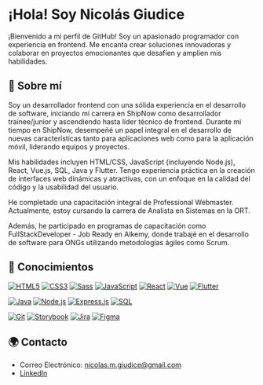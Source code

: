 # ¡Hola! Soy Nicolás Giudice

¡Bienvenido a mi perfil de GitHub! Soy un apasionado programador con experiencia en frontend. Me encanta crear soluciones innovadoras y colaborar en proyectos emocionantes que desafíen y amplíen mis habilidades.

## 🤖 Sobre mí

Soy un desarrollador frontend con una sólida experiencia en el desarrollo de software, iniciando mi carrera en ShipNow como desarrollador trainee/junior y ascendiendo hasta líder técnico de frontend. Durante mi tiempo en ShipNow, desempeñé un papel integral en el desarrollo de nuevas características tanto para aplicaciones web como para la aplicación móvil, liderando equipos y proyectos.

Mis habilidades incluyen HTML/CSS, JavaScript (incluyendo Node.js), React, Vue.js, SQL, Java y Flutter. Tengo experiencia práctica en la creación de interfaces web dinámicas y atractivas, con un enfoque en la calidad del código y la usabilidad del usuario.

He completado una capacitación integral de Professional Webmaster. Actualmente, estoy cursando la carrera de Analista en Sistemas en la ORT.

Además, he participado en programas de capacitación como FullStackDeveloper - Job Ready en Alkemy, donde trabajé en el desarrollo de software para ONGs utilizando metodologías ágiles como Scrum.

## 🚀 Conocimientos

[![HTML5](https://img.shields.io/badge/-HTML5-E34F26?style=for-the-badge&logo=html5&logoColor=white)](https://developer.mozilla.org/en-US/docs/Web/HTML)
[![CSS3](https://img.shields.io/badge/-CSS3-1572B6?style=for-the-badge&logo=css3&logoColor=white)](https://developer.mozilla.org/en-US/docs/Web/CSS)
[![Sass](https://img.shields.io/badge/-Sass-CC6699?style=for-the-badge&logo=sass&logoColor=white)](https://sass-lang.com/)
[![JavaScript](https://img.shields.io/badge/-JavaScript-F7DF1E?style=for-the-badge&logo=javascript&logoColor=black)](https://developer.mozilla.org/en-US/docs/Web/JavaScript)
[![React](https://img.shields.io/badge/-React-61DAFB?style=for-the-badge&logo=react&logoColor=white)](https://reactjs.org/)
[![Vue](https://img.shields.io/badge/-Vue.js-4FC08D?style=for-the-badge&logo=vue.js&logoColor=white)](https://vuejs.org/)
[![Flutter](https://img.shields.io/badge/-Flutter-02569B?style=for-the-badge&logo=flutter&logoColor=white)](https://flutter.dev/)

[![Java](https://img.shields.io/badge/-Java-007396?style=for-the-badge&logo=java&logoColor=white)](https://www.java.com/)
[![Node.js](https://img.shields.io/badge/-Node.js-339933?style=for-the-badge&logo=node.js&logoColor=white)](https://nodejs.org/)
[![Express.js](https://img.shields.io/badge/-Express.js-000000?style=for-the-badge&logo=express&logoColor=white)](https://expressjs.com/)
[![SQL](https://img.shields.io/badge/-SQL-4479A1?style=for-the-badge&logo=postgresql&logoColor=white)](https://www.postgresql.org/)

[![Git](https://img.shields.io/badge/-Git-F05032?style=for-the-badge&logo=git&logoColor=white)](https://git-scm.com/)
[![Storybook](https://img.shields.io/badge/-Storybook-FF4785?style=for-the-badge&logo=storybook&logoColor=white)](https://storybook.js.org/)
[![Jira](https://img.shields.io/badge/-Jira-0052CC?style=for-the-badge&logo=jira&logoColor=white)](https://www.atlassian.com/software/jira)
[![Figma](https://img.shields.io/badge/-Figma-F24E1E?style=for-the-badge&logo=figma&logoColor=white)](https://www.figma.com/)

## 🌍 Contacto
- Correo Electrónico: nicolas.m.giudice@gmail.com
- [LinkedIn](https://www.linkedin.com/in/nicol%C3%A1s-giudice-5652a0181/)
